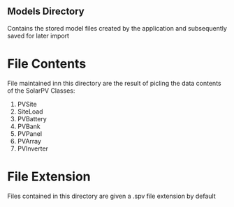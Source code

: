 ## Models Directory
Contains the stored model files created by the application and subsequently saved for later import

# File Contents
File maintained inn this directory are the result of picling the data contents of the SolarPV Classes:
1. PVSite
2. SiteLoad
3. PVBattery
4. PVBank
5. PVPanel
6. PVArray
7. PVInverter

# File Extension
Files contained in this directory are given a .spv file extension by default


